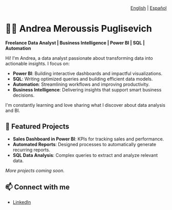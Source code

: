 <div align="right">
  <a href="README.md">English</a> | <a href="README.es.md">Español</a>
</div>

# 👩‍💻 Andrea Meroussis Puglisevich

**Freelance Data Analyst | Business Intelligence | Power BI | SQL | Automation**

Hi! I'm Andrea, a data analyst passionate about transforming data into actionable insights. I focus on:

- **Power BI**: Building interactive dashboards and impactful visualizations.
- **SQL**: Writing optimized queries and building efficient data models.
- **Automation**: Streamlining workflows and improving productivity.
- **Business Intelligence**: Delivering insights that support smart business decisions.

I'm constantly learning and love sharing what I discover about data analysis and BI.

## 🚀 Featured Projects

- **Sales Dashboard in Power BI**: KPIs for tracking sales and performance.
- **Automated Reports**: Designed processes to automatically generate recurring reports.
- **SQL Data Analysis**: Complex queries to extract and analyze relevant data.

*More projects coming soon.*

## 📫 Connect with me

- [LinkedIn](https://www.linkedin.com/in/andreameroussis/)
